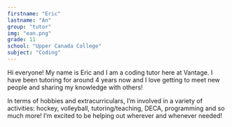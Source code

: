 ```yaml
---
firstname: "Eric"
lastname: "An"
group: "tutor"
img: "ean.png"
grade: 11
school: "Upper Canada College"
subject: "Coding"
---
```


Hi everyone! My name is Eric and I am a coding tutor here at Vantage. I have been tutoring for around 4 years now and I love getting to meet new people and sharing my knowledge with others!

In terms of hobbies and extracurriculars, I’m involved in a variety of activities: hockey, volleyball, tutoring/teaching, DECA, programming and so much more! I’m excited to be helping out wherever and whenever needed!